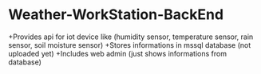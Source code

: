 # Weather-WorkStation-BackEnd
  +Provides api for iot device like (humidity sensor, temperature sensor, rain sensor, soil moisture sensor)
  +Stores informations in mssql database (not uploaded yet)
  +Includes web admin (just shows informations from database)
